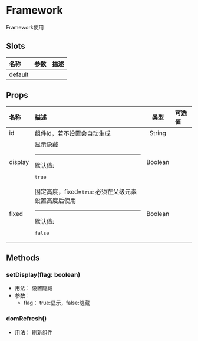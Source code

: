 # Framework


Framework使用

## Slots


<div class="slots">

| 名称    | 参数 | 描述 |
| :------ | :--- | :--- |
| default |      |      |

</div>



## Props


<div class="props">

| 名称    | 描述                                                                               |   类型  | 可选值 |
| :------ | :--------------------------------------------------------------------------------- | :-----: | :----- |
| id      | 组件id，若不设置会自动生成                                                         |  String |        |
| display | 显示隐藏<hr>默认值:<br><pre>true</pre>                                             | Boolean |        |
| fixed   | 固定高度，fixed=`true` 必须在父级元素设置高度后使用<hr>默认值:<br><pre>false</pre> | Boolean |        |

</div>



## Methods

### setDisplay(flag: boolean)
- 用法： 设置隐藏
- 参数：
	 - flag： true:显示，false:隐藏

### domRefresh()
- 用法： 刷新组件